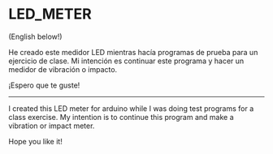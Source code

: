# LED_METER

(English below!)

He creado este medidor LED mientras hacía programas de prueba para un ejercicio de clase. Mi intención es continuar este programa y hacer un medidor de vibración o impacto.

¡Espero que te guste!
__________________________________________________________________________________________________________________________________________

I created this LED meter for arduino while I was doing test programs for a class exercise. My intention is to continue this program and make a vibration or impact meter.

Hope you like it!
